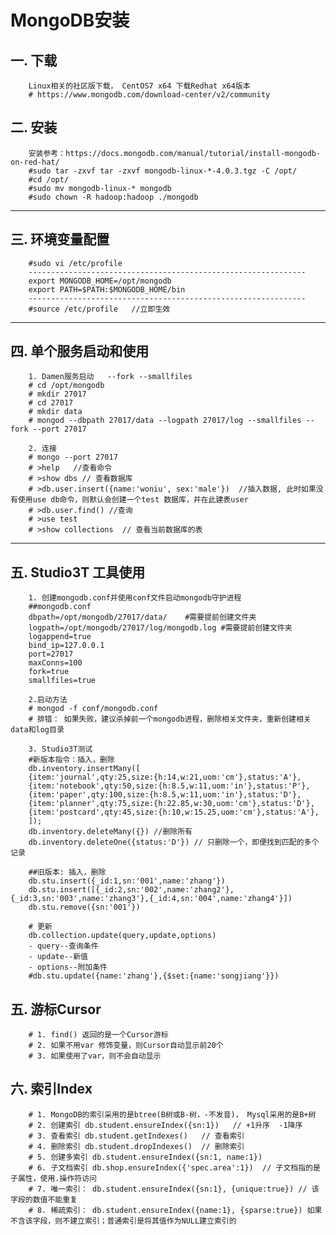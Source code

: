 # MongoDB安装

## 一. 下载
        Linux相关的社区版下载， CentOS7 x64 下载Redhat x64版本
        # https://www.mongodb.com/download-center/v2/community
        

## 二. 安装
        安装参考：https://docs.mongodb.com/manual/tutorial/install-mongodb-on-red-hat/
        #sudo tar -zxvf tar -zxvf mongodb-linux-*-4.0.3.tgz -C /opt/
        #cd /opt/ 
        #sudo mv mongodb-linux-* mongodb
        #sudo chown -R hadoop:hadoop ./mongodb

------------------------------------------------------------------------

## 三. 环境变量配置

        #sudo vi /etc/profile
        --------------------------------------------------------------
        export MONGODB_HOME=/opt/mongodb
        export PATH=$PATH:$MONGODB_HOME/bin
        --------------------------------------------------------------
        #source /etc/profile   //立即生效

------------------------------------------------------------------------

## 四. 单个服务启动和使用

        1. Damen服务启动   --fork --smallfiles
        # cd /opt/mongodb
        # mkdir 27017
        # cd 27017
        # mkdir data
        # mongod --dbpath 27017/data --logpath 27017/log --smallfiles --fork --port 27017
        
        2. 连接
        # mongo --port 27017
        # >help   //查看命令
        # >show dbs // 查看数据库
        # >db.user.insert({name:'woniu', sex:'male'})  //插入数据, 此时如果没有使用use db命令，则默认会创建一个test 数据库，并在此建表user
        # >db.user.find() //查询
        # >use test
        # >show collections  // 查看当前数据库的表

------------------------------------------------------------------------

## 五. Studio3T 工具使用
        1. 创建mongodb.conf并使用conf文件启动mongodb守护进程
        ##mongodb.conf
        dbpath=/opt/mongodb/27017/data/    #需要提前创建文件夹
        logpath=/opt/mongodb/27017/log/mongodb.log #需要提前创建文件夹
        logappend=true
        bind_ip=127.0.0.1
        port=27017
        maxConns=100
        fork=true
        smallfiles=true
        
        2.启动方法
        # mongod -f conf/mongodb.conf
        # 排错： 如果失败，建议杀掉前一个mongodb进程，删除相关文件夹，重新创建相关data和log目录
        
        3. Studio3T测试        
        #新版本指令：插入，删除
        db.inventory.insertMany([
        {item:'journal',qty:25,size:{h:14,w:21,uom:'cm'},status:'A'},
        {item:'notebook',qty:50,size:{h:8.5,w:11,uom:'in'},status:'P'},
        {item:'paper',qty:100,size:{h:8.5,w:11,uom:'in'},status:'D'},
        {item:'planner',qty:75,size:{h:22.85,w:30,uom:'cm'},status:'D'},
        {item:'postcard',qty:45,size:{h:10,w:15.25,uom:'cm'},status:'A'},
        ]);
        db.inventory.deleteMany({}) //删除所有
        db.inventory.deleteOne({status:'D'}) // 只删除一个，即便找到匹配的多个记录

        ##旧版本: 插入，删除
        db.stu.insert({_id:1,sn:'001',name:'zhang'})
        db.stu.insert([{_id:2,sn:'002',name:'zhang2'}, {_id:3,sn:'003',name:'zhang3'},{_id:4,sn:'004',name:'zhang4'}])
        db.stu.remove({sn:'001'})

        # 更新
        db.collection.update(query,update,options)
        - query--查询条件
        - update--新值
        - options--附加条件
        #db.stu.update({name:'zhang'},{$set:{name:'songjiang'}})

## 五. 游标Cursor
        # 1. find() 返回的是一个Cursor游标
        # 2. 如果不用var 修饰变量，则Cursor自动显示前20个
        # 3. 如果使用了var，则不会自动显示
        
## 六. 索引Index
        # 1. MongoDB的索引采用的是btree(B树或B-树，-不发音)， Mysql采用的是B+树
        # 2. 创建索引 db.student.ensureIndex({sn:1})   // +1升序  -1降序
        # 3. 查看索引 db.student.getIndexes()   // 查看索引
        # 4. 删除索引 db.student.dropIndexes()  // 删除索引
        # 5. 创建多索引 db.student.ensureIndex({sn:1, name:1})
        # 6. 子文档索引 db.shop.ensureIndex({'spec.area':1})  // 子文档指的是子属性，使用.操作符访问
        # 7. 唯一索引： db.student.ensureIndex({sn:1}, {unique:true}) // 该字段的数值不能重复
        # 8. 稀疏索引： db.student.ensureIndex({name:1}, {sparse:true}) 如果不含该字段，则不建立索引；普通索引是将其值作为NULL建立索引的
